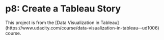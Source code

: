 <h1>p8: Create a Tableau Story</h1>
This project is from the [Data Visualization in Tableau](https://www.udacity.com/course/data-visualization-in-tableau--ud1006) course.
